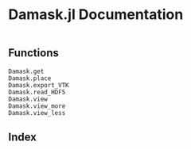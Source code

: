 # Damask.jl Documentation

```@contents
```

## Functions

```@docs
Damask.get
Damask.place
Damask.export_VTK
Damask.read_HDF5
Damask.view
Damask.view_more
Damask.view_less
```

## Index

```@index
```
